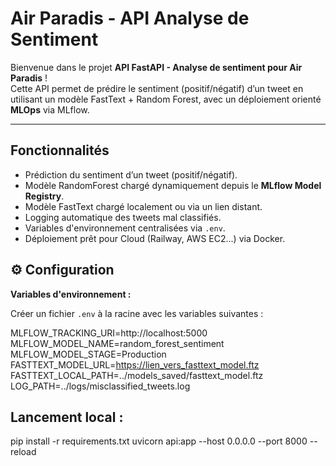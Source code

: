 # Air Paradis - API Analyse de Sentiment

Bienvenue dans le projet **API FastAPI - Analyse de sentiment pour Air Paradis** !  
Cette API permet de prédire le sentiment (positif/négatif) d’un tweet en utilisant un modèle FastText + Random Forest, avec un déploiement orienté **MLOps** via MLflow.

---

## Fonctionnalités

- Prédiction du sentiment d’un tweet (positif/négatif).
- Modèle RandomForest chargé dynamiquement depuis le **MLflow Model Registry**.
- Modèle FastText chargé localement ou via un lien distant.
- Logging automatique des tweets mal classifiés.
- Variables d'environnement centralisées via `.env`.
- Déploiement prêt pour Cloud (Railway, AWS EC2...) via Docker.

## ⚙️ Configuration

**Variables d'environnement :**

Créer un fichier `.env` à la racine avec les variables suivantes :

MLFLOW_TRACKING_URI=http://localhost:5000 
MLFLOW_MODEL_NAME=random_forest_sentiment 
MLFLOW_MODEL_STAGE=Production 
FASTTEXT_MODEL_URL=https://lien_vers_fasttext_model.ftz 
FASTTEXT_LOCAL_PATH=../models_saved/fasttext_model.ftz 
LOG_PATH=../logs/misclassified_tweets.log

## Lancement local :

pip install -r requirements.txt
uvicorn api:app --host 0.0.0.0 --port 8000 --reload